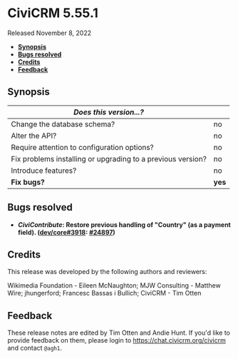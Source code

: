 # CiviCRM 5.55.1

Released November 8, 2022

- **[Synopsis](#synopsis)**
- **[Bugs resolved](#bugs)**
- **[Credits](#credits)**
- **[Feedback](#feedback)**

## <a name="synopsis"></a>Synopsis

| *Does this version...?*                                         |          |
| --------------------------------------------------------------- | -------- |
| Change the database schema?                                     | no       |
| Alter the API?                                                  | no       |
| Require attention to configuration options?                     | no       |
| Fix problems installing or upgrading to a previous version?     | no       |
| Introduce features?                                             | no       |
| **Fix bugs?**                                                   | **yes**  |

## <a name="bugs"></a>Bugs resolved

* **_CiviContribute_: Restore previous handling of "Country" (as a payment field). ([dev/core#3918](https://lab.civicrm.org/dev/core/-/issues/3918): [#24897](https://github.com/civicrm/civicrm-core/pull/24897))**

## <a name="credits"></a>Credits

This release was developed by the following authors and reviewers:

Wikimedia Foundation - Eileen McNaughton; MJW Consulting - Matthew Wire; jhungerford;
Francesc Bassas i Bullich; CiviCRM - Tim Otten

## <a name="feedback"></a>Feedback

These release notes are edited by Tim Otten and Andie Hunt.  If you'd like to
provide feedback on them, please login to https://chat.civicrm.org/civicrm and
contact `@agh1`.
